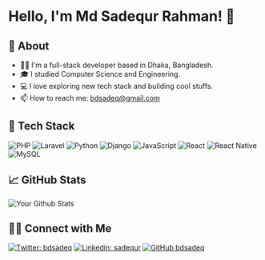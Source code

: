 # Hello, I'm Md Sadequr Rahman! 👋

## 🧐 About

- 🏄‍♀️ I'm a full-stack developer based in Dhaka, Bangladesh.
- 🎓 I studied Computer Science and Engineering.
- 💻 I love exploring new tech stack and building cool stuffs.
- 📫 How to reach me: bdsadeq@gmail.com 

## 🔭 Tech Stack


![PHP](https://img.shields.io/badge/-PHP-black?style=flat-square&logo=php)
![Laravel](https://img.shields.io/badge/-Laravel-black?style=flat-square&logo=laravel)
![Python](https://img.shields.io/badge/-Python-black?style=flat-square&logo=python)
![Django](https://img.shields.io/badge/-Django-black?style=flat-square&logo=django)
![JavaScript](https://img.shields.io/badge/-JavaScript-black?style=flat-square&logo=javascript)
![React](https://img.shields.io/badge/-React-black?style=flat-square&logo=react)
![React Native](https://img.shields.io/badge/-React_Native-black?style=flat-square&logo=react)
![MySQL](https://img.shields.io/badge/-MySQL-black?style=flat-square&logo=mysql)



## 📈 GitHub Stats

![Your Github Stats](https://github-readme-stats.vercel.app/api?username=bdsadeq&show_icons=true&hide_border=true&count_private=true&theme=transparent&include_all_commits=true)


## 🤝🏻 Connect with Me

[![Twitter: bdsadeq](https://img.shields.io/twitter/follow/bdsadeq?style=social)](https://twitter.com/bdsadeq)
[![Linkedin: sadequr](https://img.shields.io/badge/-sadequr-blue?style=flat-square&logo=Linkedin&logoColor=white&link=https://www.linkedin.com/in/sadequr/)](https://www.linkedin.com/in/sadequr/)
[![GitHub bdsadeq](https://img.shields.io/github/followers/bdsadeq?label=follow&style=social)](https://github.com/bdsadeq)
